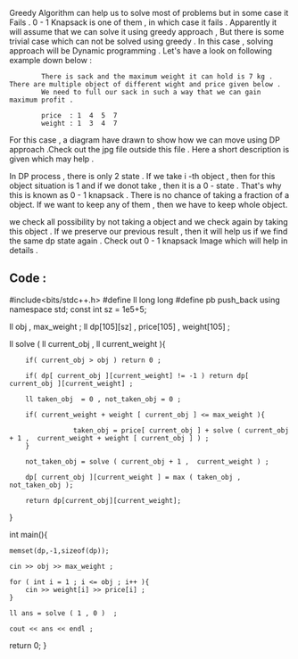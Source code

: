 Greedy Algorithm can help us to solve most of problems but in some case it Fails . 0 - 1 Knapsack is one of them , in which case 
it fails . Apparently it will assume that we can solve it using greedy approach , But there is some trivial case which can not be solved using greedy .
In this case , solving approach will be Dynamic programming . Let's have a look on following example down below : 

            There is sack and the maximum weight it can hold is 7 kg . There are multiple object of different wight and price given below .
            We need to full our sack in such a way that we can gain maximum profit . 

            price  : 1  4  5  7 
            weight : 1  3  4  7 
 
For this case , a diagram have drawn to show how we can move using DP approach .Check out the jpg file outside this file . Here a short description is 
given which may help . 

In DP process , there is only 2 state . If we take i -th  object , then for this object situation is 1 and if we donot take , then it is a 0 - state . 
That's why this is known as 0 - 1 knapsack . There is no chance of taking a fraction of a object. If we want to keep any of them , then we have to keep whole object.

we check all possibility by not taking a object and we check again by taking this object . If we preserve our previous result , then it will help us if we
find the same dp state again . Check out 0 - 1 knapsack Image which will help in details .

Code : 
-------
#include<bits/stdc++.h>
#define ll long long
#define pb push_back
using namespace std;
const int sz = 1e5+5;

ll obj , max_weight ;
ll dp[105][sz] , price[105] , weight[105] ;

ll solve ( ll current_obj  , ll current_weight ){

        if( current_obj > obj ) return 0 ;

        if( dp[ current_obj ][current_weight] != -1 ) return dp[ current_obj ][current_weight] ;

        ll taken_obj  = 0 , not_taken_obj = 0 ;

        if( current_weight + weight [ current_obj ] <= max_weight ){

                    taken_obj = price[ current_obj ] + solve ( current_obj + 1 ,  current_weight + weight [ current_obj ] ) ;
        }

        not_taken_obj = solve ( current_obj + 1 ,  current_weight ) ;

        dp[ current_obj ][current_weight ] = max ( taken_obj , not_taken_obj );

        return dp[current_obj][current_weight];

}

int main(){

    memset(dp,-1,sizeof(dp));

    cin >> obj >> max_weight ;

    for ( int i = 1 ; i <= obj ; i++ ){
        cin >> weight[i] >> price[i] ;
    }

    ll ans = solve ( 1 , 0 )  ;

    cout << ans << endl ;

return 0;
}

